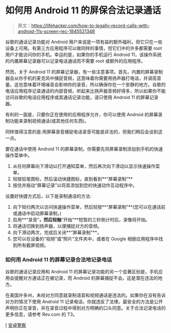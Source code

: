 # 如何用 Android 11 的屏保合法记录通话

> 原文：<https://lifehacker.com/how-to-legally-record-calls-with-android-11s-screen-rec-1845521348>

谷歌的通话记录功能对 Android 用户来说是一项有益的额外福利，但它只在一些设备上可用。有第三方应用程序可以做同样的事情，但它们中的许多都需要 root 用户才能访问你的手机。幸运的是，如果你的手机运行 Android 11，该操作系统的内置屏幕记录器可以记录电话通话而不需要 root 或额外的应用程序。



然而，关于 Android 11 的屏幕记录器，有一些注意事项。首先，内置的屏幕录制器会从你手机的麦克风中捕捉音频，这意味着你需要用扬声器打电话，并调高音量。这也意味着环境噪音会影响你的录音，所以确保你在一个安静的地方。谷歌的电话应用程序记录通话的内部音频，听起来比扬声器音频好得多，所以如果你不能访问谷歌的电话应用程序或其通话记录功能，请只使用 Android 11 的屏幕记录器。

有利的一面是，只要你正在使用的应用程序允许，你可以使用 Android 的屏幕录制功能来录制视频通话(或其他任何东西)。

同样值得注意的是:用屏幕录音捕捉电话录音可能是非法的，但我们稍后会谈到这一点。

要在通话中使用 Android 11 的屏幕录制，你需要先将屏幕录制添加到手机的快速操作菜单中。

1.  从任何屏幕向下滑动以打开通知菜单，然后再次向下滑动以显示快速操作菜单。
2.  轻按铅笔图标，然后滚动快捷图标，直到看到**“屏幕录制”**
3.  按住并拖动“屏幕记录”以将其添加到您的快速动作互动程序中。

设置好快捷方式后，以下是录制通话的方法:

1.  向下轻扫两次以访问快速操作菜单，然后轻按**“屏幕录制”**(您可以在通话前或通话中启动屏幕录制。)
2.  启用**“录音”**，然后轻触**“开始”**短暂的三秒倒计时后，录像将开始。
3.  将通话切换到扬声器，以便捕捉对方的音频。
4.  向下滑动两次，完成后关闭**“屏幕录制”**。
5.  您可以在设备的“视频”或“照片”文件夹中，或者在 Google 相册应用程序中找到所有截屏视频。

### 如何用 Android 11 的屏幕记录合法地记录电话

谷歌的通话记录应用和 Android 11 的屏幕记录功能的另一个显著区别是，手机应用会提醒对方通话正在被记录，而 Android 的屏幕捕捉不会。这是潜在违法的地方。

在美国许多州，未经对方同意就录制语音和视频通话是违法的。如果你在没有告诉对方的情况下使用 Android 11 记录电话，你就违反了法律。最安全的方法是公开声明你正在录音，并在录音过程中得到对方明确的口头同意。关于合法记录电话的更多信息，请参考 Rev.com 的 T3。

[ [安卓警察](https://www.androidpolice.com/2020/10/29/tip-android-11s-built-in-screen-recorder-also-works-for-voice-calls)